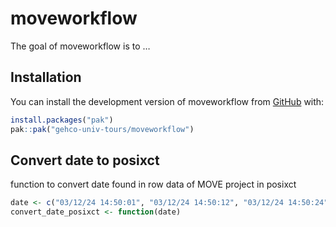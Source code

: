 
<!-- README.md is generated from README.Rmd. Please edit that file -->

# moveworkflow

<!-- badges: start -->
<!-- badges: end -->

The goal of moveworkflow is to …

## Installation

You can install the development version of moveworkflow from
[GitHub](https://github.com/) with:

``` r
install.packages("pak")
pak::pak("gehco-univ-tours/moveworkflow")
```

## Convert date to posixct

function to convert date found in row data of MOVE project in posixct

``` r
date <- c("03/12/24 14:50:01", "03/12/24 14:50:12", "03/12/24 14:50:24")
convert_date_posixct <- function(date)
```
